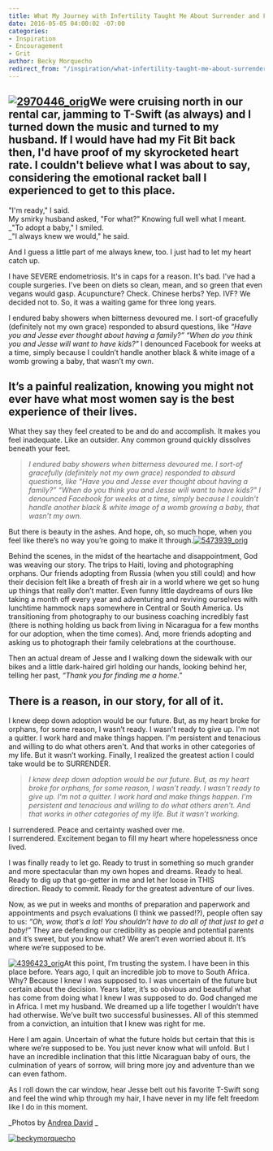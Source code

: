 ```yaml
---
title: What My Journey with Infertility Taught Me About Surrender and Freedom
date: 2016-05-05 04:00:02 -07:00
categories:
- Inspiration
- Encouragement
- Grit
author: Becky Morquecho
redirect_from: "/inspiration/what-infertility-taught-me-about-surrender-and-freedom/"
---
```


## [![2970446_orig](https://yellow-blog-images.imgix.net/2016/04/2970446_orig.jpg)](https://yellow-blog-images.imgix.net/2016/04/2970446_orig.jpg)We were cruising north in our rental car, jamming to T-Swift (as always) and I turned down the music and turned to my husband. If I would have had my Fit Bit back then, I'd have proof of my skyrocketed heart rate. I couldn't believe what I was about to say, considering the emotional racket ball I experienced to get to this place.

"I'm ready," I said.  
My smirky husband asked, "For what?" Knowing full well what I meant.  
_"To adopt a baby," I smiled.  
_"I always knew we would," he said.

And I guess a little part of me always knew, too. I just had to let my heart catch up.

I have SEVERE endometriosis. It's in caps for a reason. It's bad. I've had a couple surgeries. I've been on diets so clean, mean, and so green that even vegans would gasp. Acupuncture? Check. Chinese herbs? Yep. IVF? We decided not to. So, it was a waiting game for three long years.

I endured baby showers when bitterness devoured me. I sort-of gracefully (definitely not my own grace) responded to absurd questions, like _“Have you and Jesse ever thought about having a family?” “When do you think you and Jesse will want to have kids?"_ I denounced Facebook for weeks at a time, simply because I couldn’t handle another black & white image of a womb growing a baby, that wasn’t my own.

## It’s a painful realization, knowing you might not ever have what most women say is the best experience of their lives.

What they say they feel created to be and do and accomplish. It makes you feel inadequate. Like an outsider. Any common ground quickly dissolves beneath your feet.

> _I endured baby showers when bitterness devoured me. I sort-of gracefully (definitely not my own grace) responded to absurd questions, like “Have you and Jesse ever thought about having a family?” “When do you think you and Jesse will want to have kids?" I denounced Facebook for weeks at a time, simply because I couldn’t handle another black & white image of a womb growing a baby, that wasn’t my own._

But there is beauty in the ashes. And hope, oh, so much hope, when you feel like there’s no way you’re going to make it through.[![5473939_orig](https://yellow-blog-images.imgix.net/2016/04/5473939_orig.jpg)](https://yellow-blog-images.imgix.net/2016/04/5473939_orig.jpg)

Behind the scenes, in the midst of the heartache and disappointment, God was weaving our story. The trips to Haiti, loving and photographing orphans. Our friends adopting from Russia (when you still could) and how their decision felt like a breath of fresh air in a world where we get so hung up things that really don’t matter. Even funny little daydreams of ours like taking a month off every year and adventuring and reviving ourselves with lunchtime hammock naps somewhere in Central or South America. Us transitioning from photography to our business coaching incredibly fast (there is nothing holding us back from living in Nicaragua for a few months for our adoption, when the time comes). And, more friends adopting and asking us to photograph their family celebrations at the courthouse.

Then an actual dream of Jesse and I walking down the sidewalk with our bikes and a little dark-haired girl holding our hands, looking behind her, telling her past, _“Thank you for finding me a home."_

## There is a reason, in our story, for all of it.

I knew deep down adoption would be our future. But, as my heart broke for orphans, for some reason, I wasn’t ready. I wasn't ready to give up. I'm not a quitter. I work hard and make things happen. I'm persistent and tenacious and willing to do what others aren't. And that works in other categories of my life. But it wasn’t working. Finally, I realized the greatest action I could take would be to SURRENDER.

> _I knew deep down adoption would be our future. But, as my heart broke for orphans, for some reason, I wasn’t ready. I wasn't ready to give up. I'm not a quitter. I work hard and make things happen. I'm persistent and tenacious and willing to do what others aren't. And that works in other categories of my life. But it wasn’t working._

I surrendered. Peace and certainty washed over me.  
I surrendered. Excitement began to fill my heart where hopelessness once lived.

I was finally ready to let go. Ready to trust in something so much grander and more spectacular than my own hopes and dreams. Ready to heal. Ready to dig up that go-getter in me and let her loose in THIS direction. Ready to commit. Ready for the greatest adventure of our lives.

Now, as we put in weeks and months of preparation and paperwork and appointments and psych evaluations (I think we passed!?), people often say to us: _“Oh, wow, that’s a lot! You shouldn’t have to do all of that just to get a baby!”_ They are defending our credibility as people and potential parents and it’s sweet, but you know what? We aren’t even worried about it. It’s where we’re supposed to be.

[![4396423_orig](https://yellow-blog-images.imgix.net/2016/04/4396423_orig.jpg)](https://yellow-blog-images.imgix.net/2016/04/4396423_orig.jpg)At this point, I’m trusting the system. I have been in this place before. Years ago, I quit an incredible job to move to South Africa. Why? Because I knew I was supposed to. I was uncertain of the future but certain about the decision. Years later, it’s so obvious and beautiful what has come from doing what I knew I was supposed to do. God changed me in Africa. I met my husband. We dreamed up a life together I wouldn’t have had otherwise. We’ve built two successful businesses. All of this stemmed from a conviction, an intuition that I knew was right for me.

Here I am again. Uncertain of what the future holds but certain that this is where we’re supposed to be. You just never know what will unfold. But I have an incredible inclination that this little Nicaraguan baby of ours, the culmination of years of sorrow, will bring more joy and adventure than we can even fathom.

As I roll down the car window, hear Jesse belt out his favorite T-Swift song and feel the wind whip through my hair, I have never in my life felt freedom like I do in this moment.

_Photos by [Andrea David](http://andreadavidoc.com/2/post/2015/10/jewel-ellison-engaged.html) _

[![beckymorquecho](https://yellow-blog-images.imgix.net/2016/03/beckymorquecho.jpg)](http://idealustlife.com/)

